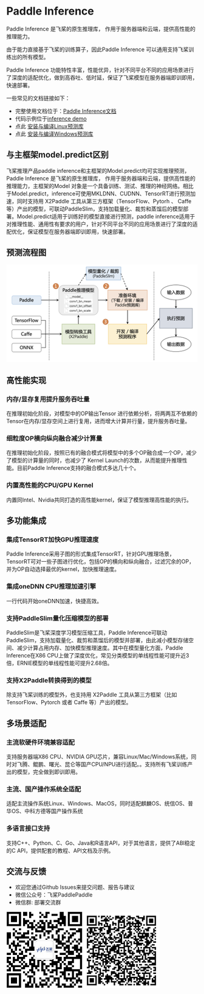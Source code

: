 # Paddle Inference

Paddle Inference 是飞桨的原生推理库， 作用于服务器端和云端，提供高性能的推理能力。 

由于能力直接基于飞桨的训练算子，因此Paddle Inference 可以通用支持飞桨训练出的所有模型。 

Paddle Inference 功能特性丰富，性能优异，针对不同平台不同的应用场景进行了深度的适配优化，做到高吞吐、低时延，保证了飞桨模型在服务器端即训即用，快速部署。 

一些常见的文档链接如下：
- 完整使用文档位于：[Paddle Inference文档]()    
- 代码示例位于[inference demo]()
- 点此 [安装与编译Linux预测库]()                
- 点此 [安装与编译Windows预测库]()

## 与主框架model.predict区别 

飞桨推理产品paddle inference和主框架的Model.predict均可实现推理预测，Paddle Inference 是飞桨的原生推理库， 作用于服务器端和云端，提供高性能的推理能力，主框架的Model 对象是一个具备训练、测试、推理的神经网络。相比于Model.predict，inference可使用MKLDNN、CUDNN、TensorRT进行预测加速，同时支持用 X2Paddle 工具从第三方框架（TensorFlow、Pytorh 、 Caffe 等）产出的模型，可联动PaddleSlim，支持加载量化、裁剪和蒸馏后的模型部署。Model.predict适用于训练好的模型直接进行预测，paddle inference适用于对推理性能、通用性有要求的用户，针对不同平台不同的应用场景进行了深度的适配优化，保证模型在服务器端即训即用，快速部署。 

## 预测流程图 

![](./images/inference.png)

## 高性能实现 

### 内存/显存复用提升服务吞吐量 

在推理初始化阶段，对模型中的OP输出Tensor 进行依赖分析，将两两互不依赖的Tensor在内存/显存空间上进行复用，进而增大计算并行量，提升服务吞吐量。 

### 细粒度OP横向纵向融合减少计算量 

在推理初始化阶段，按照已有的融合模式将模型中的多个OP融合成一个OP，减少了模型的计算量的同时，也减少了 Kernel Launch的次数，从而能提升推理性能。目前Paddle Inference支持的融合模式多达几十个。 

### 内置高性能的CPU/GPU Kernel 

内置同Intel、Nvidia共同打造的高性能kernel，保证了模型推理高性能的执行。 

## 多功能集成 

### 集成TensorRT加快GPU推理速度 

Paddle Inference采用子图的形式集成TensorRT，针对GPU推理场景，TensorRT可对一些子图进行优化，包括OP的横向和纵向融合，过滤冗余的OP，并为OP自动选择最优的kernel，加快推理速度。 

### 集成oneDNN CPU推理加速引擎 

一行代码开始oneDNN加速，快捷高效。 

### 支持PaddleSlim量化压缩模型的部署 

PaddleSlim是飞桨深度学习模型压缩工具，Paddle Inference可联动PaddleSlim，支持加载量化、裁剪和蒸馏后的模型并部署，由此减小模型存储空间、减少计算占用内存、加快模型推理速度。其中在模型量化方面，Paddle Inference在X86 CPU上做了深度优化，常见分类模型的单线程性能可提升近3倍，ERNIE模型的单线程性能可提升2.68倍。 

### 支持X2Paddle转换得到的模型 

除支持飞桨训练的模型外，也支持用 X2Paddle 工具从第三方框架（比如 TensorFlow、Pytorch 或者 Caffe 等）产出的模型。

## 多场景适配 

### 主流软硬件环境兼容适配 

支持服务器端X86 CPU、NVIDIA GPU芯片，兼容Linux/Mac/Windows系统，同时对飞腾、鲲鹏、曙光、昆仑等国产CPU/NPU进行适配。。支持所有飞桨训练产出的模型，完全做到即训即用。 

### 主流、国产操作系统全适配 

适配主流操作系统Linux、Windows、MacOS，同时适配麒麟OS、统信OS、普华OS、中科方德等国产操作系统 

### 多语言接口支持 

支持C++、Python、C、Go、Java和R语言API，对于其他语言，提供了ABI稳定的C API，提供配套的教程、API文档及示例。

## 交流与反馈 

- 欢迎您通过Github Issues来提交问题、报告与建议 
- 微信公众号：飞桨PaddlePaddle 
- 微信群: 部署交流群 

<img src="./images/paddlepaddle.png" width="200" height="">
<img src="./images/wechat.png" width="200" height="">

